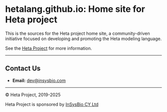 # hetalang.github.io: Home site for Heta project

This is the sources for the Heta project home site, a community-driven initiative focused on developing and promoting the Heta modeling language.

See the [Heta Project](https://hetalang.github.io/) for more information.

---

## Contact Us

- **Email:** [dev@insysbio.com](mailto:dev@insysbio.com)

---

© Heta Project, 2019-2025

Heta Project is sponsored by [InSysBio CY Ltd](https://insysbio.com)

